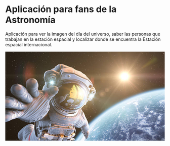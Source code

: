 # Aplicación para fans de la Astronomía
Aplicación para ver la imagen del día del universo, saber las personas que trabajan en la estación espacial y localizar donde se encuentra la Estación espacial internacional.

![Alt text](https://github.com/Garri7/nasa/blob/main/image/astronautas-en-el-espacio.jpg?raw=true)


